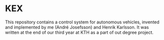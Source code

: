 # KEX
This repository contains a control system for autonomous vehicles, invented and implemented by me (André Josefsson) and Henrik Karlsson. It was written at the end of our third year at KTH as a part of out degree project.
